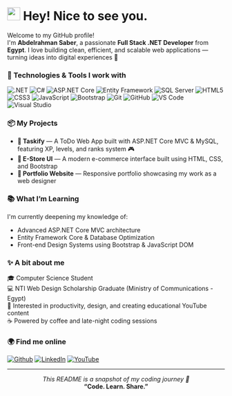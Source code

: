 <h1>
  <img src="https://emojis.slackmojis.com/emojis/images/1531849430/4246/blob-sunglasses.gif?1531849430" width="30"/> 
  Hey! Nice to see you.
</h1>

<p>Welcome to my GitHub profile! </br> 
I'm <b>Abdelrahman Saber</b>, a passionate <b>Full Stack .NET Developer</b> from 
<img src="https://cdn-icons-png.flaticon.com/512/197/197604.png" width="13"/> 
<b>Egypt</b>. 
I love building clean, efficient, and scalable web applications — turning ideas into digital experiences 🚀
</p>

<h3>🧠 Technologies & Tools I work with</h3>
<p>
  <img alt=".NET" src="https://img.shields.io/badge/-.NET-512BD4?style=flat-square&logo=dotnet&logoColor=white" />
  <img alt="C#" src="https://img.shields.io/badge/-C%23-239120?style=flat-square&logo=c-sharp&logoColor=white" />
  <img alt="ASP.NET Core" src="https://img.shields.io/badge/-ASP.NET%20Core-512BD4?style=flat-square&logo=dotnet&logoColor=white" />
  <img alt="Entity Framework" src="https://img.shields.io/badge/-Entity%20Framework-68217A?style=flat-square&logo=database&logoColor=white" />
  <img alt="SQL Server" src="https://img.shields.io/badge/-SQL%20Server-CC2927?style=flat-square&logo=microsoft-sql-server&logoColor=white" />
  <img alt="HTML5" src="https://img.shields.io/badge/-HTML5-E34F26?style=flat-square&logo=html5&logoColor=white" />
  <img alt="CSS3" src="https://img.shields.io/badge/-CSS3-1572B6?style=flat-square&logo=css3&logoColor=white" />
  <img alt="JavaScript" src="https://img.shields.io/badge/-JavaScript-F7DF1E?style=flat-square&logo=javascript&logoColor=black" />
  <img alt="Bootstrap" src="https://img.shields.io/badge/-Bootstrap-563D7C?style=flat-square&logo=bootstrap&logoColor=white" />
  <img alt="Git" src="https://img.shields.io/badge/-Git-F05032?style=flat-square&logo=git&logoColor=white" />
  <img alt="GitHub" src="https://img.shields.io/badge/-GitHub-181717?style=flat-square&logo=github&logoColor=white" />
  <img alt="VS Code" src="https://img.shields.io/badge/-VS%20Code-0078d7?style=flat-square&logo=visual-studio-code&logoColor=white" />
  <img alt="Visual Studio" src="https://img.shields.io/badge/-Visual%20Studio-5C2D91?style=flat-square&logo=visual-studio&logoColor=white" />
</p>

<h3>📦 My Projects</h3>
<ul>
  <li><b>🎯 Taskify</b> — A ToDo Web App built with ASP.NET Core MVC & MySQL, featuring XP, levels, and ranks system 🎮</li>
  <li><b>🛒 E-Store UI</b> — A modern e-commerce interface built using HTML, CSS, and Bootstrap</li>
  <li><b>🎨 Portfolio Website</b> — Responsive portfolio showcasing my work as a web designer</li>
</ul>

<h3>📚 What I’m Learning</h3>
<p>
  I'm currently deepening my knowledge of:
  <ul>
    <li>Advanced ASP.NET Core MVC architecture</li>
    <li>Entity Framework Core & Database Optimization</li>
    <li>Front-end Design Systems using Bootstrap & JavaScript DOM</li>
  </ul>
</p>

<h3>✨ A bit about me</h3>
<p>
  🎓 Computer Science Student<br/>
  💻 NTI Web Design Scholarship Graduate (Ministry of Communications - Egypt)<br/>
  🧩 Interested in productivity, design, and creating educational YouTube content<br/>
  ☕ Powered by coffee and late-night coding sessions
</p>

<h3>🌍 Find me online</h3>
<p>
  <a href="https://github.com/Abodsr" target="_blank"><img alt="Github" src="https://img.shields.io/badge/GitHub-181717.svg?&style=for-the-badge&logo=Github&logoColor=white" /></a>
  <a href="https://www.linkedin.com/in/abdelrhman-saber-734a11153" target="_blank"><img alt="LinkedIn" src="https://img.shields.io/badge/linkedin-0A66C2.svg?&style=for-the-badge&logo=linkedin&logoColor=white" /></a>
  <a href="https://www.youtube.com" target="_blank"><img alt="YouTube" src="https://img.shields.io/badge/YouTube-FF0000.svg?&style=for-the-badge&logo=youtube&logoColor=white" /></a>
</p>

---

<p align="center">
  <i>This README is a snapshot of my coding journey 🧭</i><br/>
  <b>“Code. Learn. Share.”</b>
</p>

